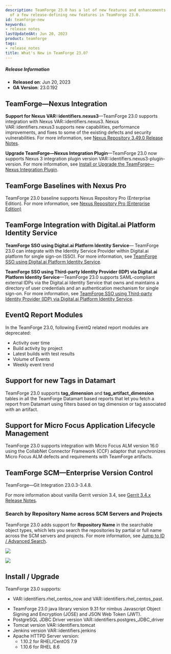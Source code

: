 ```yaml
---
description: TeamForge 23.0 has a lot of new features and enhancements. Here's a list
  of a few release-defining new features in TeamForge 23.0.
id: teamforge-new
keywords:
- release notes
lastUpdatedAt: Jun 20, 2023
product: teamforge
tags:
- release_notes
title: What's New in TeamForge 23.0?
---
```


##### Release Information

* **Released on**: Jun 20, 2023
* **GA Version**: 23.0.192

## TeamForge—Nexus Integration

**Support for Nexus VAR::identifiers.nexus3**—TeamForge 23.0 supports integration with Nexus VAR::identifiers.nexus3. Nexus VAR::identifiers.nexus3 supports new capabilities, performance improvements, and fixes to some of the existing defects and security vulnerabilities. For more information, see [Nexus Repository 3.49.0 Release Notes](https://help.sonatype.com/repomanager3/product-information/release-notes/2023-release-notes/sonatype-nexus-repository-3.49.0-release-notes).

**Upgrade TeamForge—Nexus Integration Plugin**—TeamForge 23.0 now supports Nexus 3 integration plugin version VAR::identifiers.nexus3-plugin-version. For more information, see [Install or Upgrade the TeamForge—Nexus Integration Plugin](../IntegrationPages/installnexusplugin).

## TeamForge Baselines with Nexus Pro

TeamForge 23.0 baseline supports Nexus Repository Pro (Enterprise Edition). For more information, see [Nexus Repository Pro (Enterprise Edition)](https://www.sonatype.com/products/repository-oss-vs-pro-features)

<!-- See, https://forge.collab.net/sf/go/artf422210 -->
## TeamForge Integration with Digital.ai Platform Identity Service

**TeamForge SSO using Digital.ai Platform Identity Service**— TeamForge 23.0 can integrate with the Identity Service Provider within Digital.ai platform for single sign-on (SSO). For more information, see [TeamForge SSO using Digital.ai Platform Identity Service](../teamforge-integrating-with-identity-service#teamforgedaisaml).

**TeamForge SSO using Third-party Identity Provider (IDP) via Digital.ai Platform Identity Service**—TeamForge 23.0 supports SAML-compliant external IDPs via the Digital.ai Identity Service that owns and maintains a directory of user credentials and an authentication mechanism for single sign-on. For more information, see [TeamForge SSO using Third-party Identity Provider (IDP) via Digital.ai Platform Identity Service](../teamforge-integrating-with-identity-service.html#teamforgedaiidp).

<!-- See, https://forge.collab.net/sf/go/artf422097 -->
## EventQ Report Modules

In the TeamForge 23.0, following EventQ related report modules are deprecated:
  * Activity over time
  * Build activity by project
  * Latest builds with test results
  * Volume of Events
  * Weekly event trend

<!-- See, https://forge.collab.net/sf/go/artf422595 -->
## Support for new Tags in Datamart

TeamForge 23.0 supports **tag_dimension** and **tag_artifact_dimension** tables in all the TeamForge Datamart based reports that let you fetch a report from Datamart using filters based on tag dimension or tag associated with an artifact.

<!-- See, https://forge.collab.net/sf/go/artf422327 -->
## Support for Micro Focus Application Lifecycle Management

TeamForge 23.0 supports integration with Micro Focus ALM version 16.0 using the CollabNet Connector Framework (CCF) adaptor that synchronizes Micro Focus ALM defects and requirements with TeamForge artifacts.

## TeamForge SCM—Enterprise Version Control

TeamForge—Git Integration 23.0.3-3.4.8.

For more information about vanilla Gerrit version 3.4, see [Gerrit 3.4.x Release Notes](https://www.gerritcodereview.com/3.4.html).

<!-- See, https://forge.collab.net/sf/go/artf422686 -->
### Search by Repository Name across SCM Servers and Projects

TeamForge 23.0 adds support for **Repository Name** in the searchable object types, which lets you search the repositories by partial or full name across the SCM servers and projects. For more information, see [Jump to ID / Advanced Search](./search-keyword).

![](/docs/assets/images/repository-name-1.png)


![](/docs/assets/images/repository-name-2.png)

## Install / Upgrade

TeamForge 23.0 supports:

* VAR::identifiers.rhel_centos_now and VAR::identifiers.rhel_centos_past.
<!-- Eryk Confirmed theNimbus JOSE+JWT and PostgreSQL JDBC Driver upgrades are specific to 23.0 -->
* TeamForge 23.0 java library version 9.31 for nimbus Javascript Object Signing and Encryption (JOSE) and JSON Web Token (JWT).
* PostgreSQL JDBC Driver version VAR::identifiers.postgres_JDBC_driver
* Tomcat version VAR::identifiers.tomcat
* Jenkins version VAR::identifiers.jenkins
* Apache HTTPD Server version:
  * 1.10.2 for RHEL/CentOS 7.9
  * 1.10.6 for RHEL 8.6